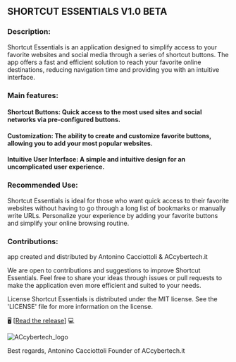 ## SHORTCUT ESSENTIALS V1.0 BETA

### Description:
Shortcut Essentials is an application designed to simplify access to your favorite websites and social media through a series of shortcut buttons. The app offers a fast and efficient solution to reach your favorite online destinations, reducing navigation time and providing you with an intuitive interface.

### Main features:
#### Shortcut Buttons: Quick access to the most used sites and social networks via pre-configured buttons.

#### Customization: The ability to create and customize favorite buttons, allowing you to add your most popular websites.

#### Intuitive User Interface: A simple and intuitive design for an uncomplicated user experience.

### Recommended Use:
Shortcut Essentials is ideal for those who want quick access to their favorite websites without having to go through a long list of bookmarks or manually write URLs. Personalize your experience by adding your favorite buttons and simplify your online browsing routine.

### Contributions:
app created and distributed by Antonino Cacciottoli & ACcybertech.it 

We are open to contributions and suggestions to improve Shortcut Essentials. Feel free to share your ideas through issues or pull requests to make the application even more efficient and suited to your needs.

License
Shortcut Essentials is distributed under the MIT license. See the 'LICENSE' file for more information on the license.

🖥️  [[Read the release](https://github.com/kevzero/shortcut-essentials/releases/tag/release_beta_final)]  💻

![ACcybertech_logo](https://github.com/kevzero/shortcut-essentials/assets/116445747/523e1500-a351-453a-9df9-3de059d34b66)

Best regards,
Antonino Cacciottoli
Founder of ACcybertech.it
